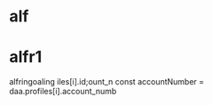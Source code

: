 # alf
# alfr1
alfringoaling
iles[i].id;ount_n
        const accountNumber = daa.profiles[i].account_numb
